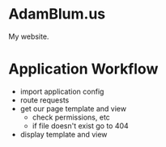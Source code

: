 # AdamBlum.us

My website.





# Application Workflow


- import application config
- route requests
- get our page template and view
	- check permissions, etc
	- if file doesn't exist go to 404
- display template and view
